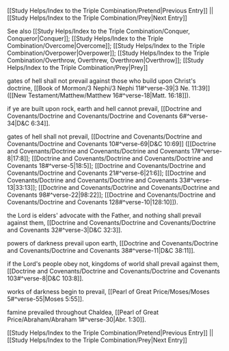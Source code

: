 [[Study Helps/Index to the Triple Combination/Pretend|Previous Entry]]  ||  [[Study Helps/Index to the Triple Combination/Prey|Next Entry]]

 See also [[Study Helps/Index to the Triple Combination/Conquer, Conqueror|Conquer]]; [[Study Helps/Index to the Triple Combination/Overcome|Overcome]]; [[Study Helps/Index to the Triple Combination/Overpower|Overpower]]; [[Study Helps/Index to the Triple Combination/Overthrow, Overthrew, Overthrown|Overthrow]]; [[Study Helps/Index to the Triple Combination/Prey|Prey]]

 gates of hell shall not prevail against those who build upon Christ's doctrine, [[Book of Mormon/3 Nephi/3 Nephi 11#^verse-39|3 Ne. 11:39]] ([[New Testament/Matthew/Matthew 16#^verse-18|Matt. 16:18]]).

 if ye are built upon rock, earth and hell cannot prevail, [[Doctrine and Covenants/Doctrine and Covenants/Doctrine and Covenants 6#^verse-34|D&C 6:34]].

 gates of hell shall not prevail, [[Doctrine and Covenants/Doctrine and Covenants/Doctrine and Covenants 10#^verse-69|D&C 10:69]] ([[Doctrine and Covenants/Doctrine and Covenants/Doctrine and Covenants 17#^verse-8|17:8]]; [[Doctrine and Covenants/Doctrine and Covenants/Doctrine and Covenants 18#^verse-5|18:5]]; [[Doctrine and Covenants/Doctrine and Covenants/Doctrine and Covenants 21#^verse-6|21:6]]; [[Doctrine and Covenants/Doctrine and Covenants/Doctrine and Covenants 33#^verse-13|33:13]]; [[Doctrine and Covenants/Doctrine and Covenants/Doctrine and Covenants 98#^verse-22|98:22]]; [[Doctrine and Covenants/Doctrine and Covenants/Doctrine and Covenants 128#^verse-10|128:10]]).

 the Lord is elders' advocate with the Father, and nothing shall prevail against them, [[Doctrine and Covenants/Doctrine and Covenants/Doctrine and Covenants 32#^verse-3|D&C 32:3]].

 powers of darkness prevail upon earth, [[Doctrine and Covenants/Doctrine and Covenants/Doctrine and Covenants 38#^verse-11|D&C 38:11]].

 if the Lord's people obey not, kingdoms of world shall prevail against them, [[Doctrine and Covenants/Doctrine and Covenants/Doctrine and Covenants 103#^verse-8|D&C 103:8]].

 works of darkness begin to prevail, [[Pearl of Great Price/Moses/Moses 5#^verse-55|Moses 5:55]].

 famine prevailed throughout Chaldea, [[Pearl of Great Price/Abraham/Abraham 1#^verse-30|Abr. 1:30]].

[[Study Helps/Index to the Triple Combination/Pretend|Previous Entry]]  ||  [[Study Helps/Index to the Triple Combination/Prey|Next Entry]]
